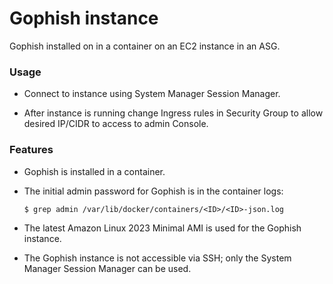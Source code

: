 # Gophish instance

Gophish installed on in a container on an EC2 instance in an ASG.

### Usage

- Connect to instance using System Manager Session Manager.

- After instance is running change Ingress rules in Security Group to allow desired IP/CIDR to access to admin Console.
&nbsp;
&nbsp;

### Features

- Gophish is installed in a container.

- The initial admin password for Gophish is in the container logs:

      $ grep admin /var/lib/docker/containers/<ID>/<ID>-json.log

- The latest Amazon Linux 2023 Minimal AMI is used for the Gophish instance.

- The Gophish instance is not accessible via SSH; only the System Manager Session Manager can be used.




